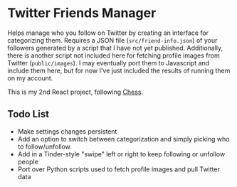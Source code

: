 # Twitter Friends Manager

Helps manage who you follow on Twitter by creating an interface for categorizing them. Requires a JSON file (`src/friend-info.json`) of your followers generated by a script that I have not yet published. Additionally, there is another script not included here for fetching profile images from Twitter (`public/images`). I may eventually port them to Javascript and include them here, but for now I've just included the results of running them on my account.

This is my 2nd React project, following [Chess](https://github.com/JakeOliger/Chess).

## Todo List
* Make settings changes persistent
* Add an option to switch between categorization and simply picking who to follow/unfollow.
* Add in a Tinder-style "swipe" left or right to keep following or unfollow people
* Port over Python scripts used to fetch profile images and pull Twitter data
